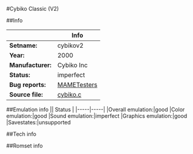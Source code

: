 #Cybiko Classic (V2)

##Info

||Info|
|-----|-----|
|**Setname:**|cybikov2
|**Year:**|2000
|**Manufacturer:**|Cybiko Inc
|**Status:**|imperfect
|**Bug reports:**|[MAMETesters](http://mametesters.org/view_all_set.php?type=1&temporary=y&search=cybiko.c)
|**Source file:**|[cybiko.c](https://github.com/mamedev/mame/blob/master/src/mess/drivers/cybiko.c)

##Emulation info
|| Status |
|-----|-----|
|Overall emulation:|good
|Color emulation:|good
|Sound emulation:|imperfect
|Graphics emulation:|good
|Savestates:|unsupported

##Tech info

##Romset info

<!--- START OF EDITED COMMENT DO NOT TOUCH TEXT ABOVE-->
